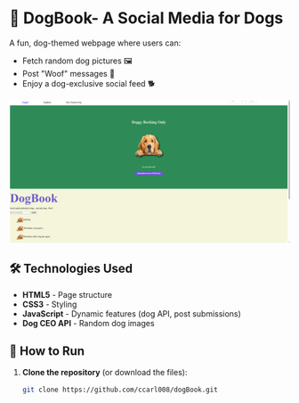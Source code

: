 # 🐶 DogBook- A Social Media for Dogs 

A fun, dog-themed webpage where users can:
- Fetch random dog pictures 🖼️
- Post "Woof" messages 📝
- Enjoy a dog-exclusive social feed 🐕

![Demo Screenshot](./resources/images/screenshot.png)

## 🛠️ Technologies Used
- **HTML5** - Page structure
- **CSS3** - Styling
- **JavaScript** - Dynamic features (dog API, post submissions)
- **Dog CEO API** - Random dog images

## 🚀 How to Run
1. **Clone the repository** (or download the files):
   ```bash
   git clone https://github.com/ccarl008/dogBook.git
